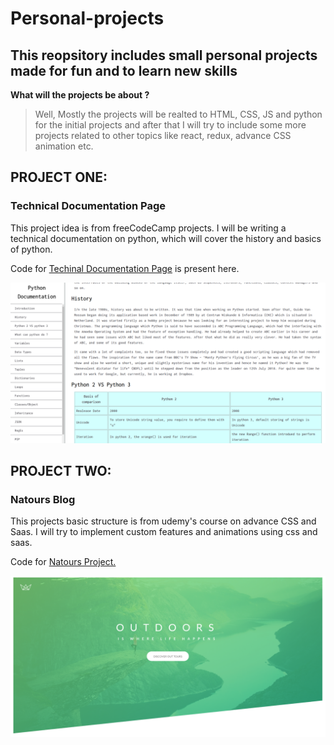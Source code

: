 # Personal-projects
## This reopsitory includes small personal projects made for fun and to learn new skills

**What will the projects be about ?**
>Well, Mostly the projects will be realted to HTML, CSS, JS and python for the initial projects and after that I will try to include some more projects related to other topics like react, redux, advance CSS animation etc.  

## PROJECT ONE:
### Technical Documentation Page 
This project idea is from freeCodeCamp projects. I will be  writing a technical documentation on python, which will cover the history and basics of python. 

Code for [Techinal Documentation Page](https://github.com/dhruvsharma1999/personal-projects/tree/master/technicalDocumentation) is present here.

![](Images/pydoc.png)


## PROJECT TWO:
### Natours Blog 
This projects basic structure is from udemy's course on advance CSS and Saas. I will try to implement custom features and animations using css and saas.

Code for [Natours Project.](https://github.com/dhruvsharma1999/personal-projects/tree/master/natoursProject)

![](Images/samplenat.png)